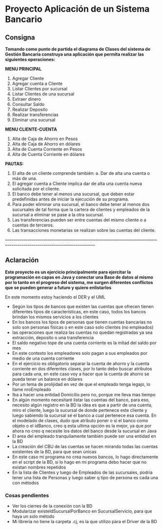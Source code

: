 
# Proyecto Aplicación de un Sistema Bancario

## Consigna

**Tomando como punto de partida el diagrama de Clases del sistema de Gestión Bancaria construya una aplicación que
permita realizar las siguientes operaciones:**

**MENU PRINCIPAL**
1) Agregar Cliente
2) Agregar cuenta a Cliente
3) Listar Clientes por sucursal
4) Listar Clientes de una sucursal
5) Extraer dinero
6) Consultar Saldo
7) Realizar Deposito
8) Realizar transferencias
9) Eliminar una sucursal

**MENU CLIENTE-CUENTA**
1) Alta de Caja de Ahorro en Pesos
2) Alta de Caja de Ahorro en dólares
3) Alta de Cuenta Corriente en Pesos
4) Alta de Cuenta Corriente en dólares

**PAUTAS:**
1) El alta de un cliente comprende también:
   a. Dar de alta una cuenta o más de una.
2) El agregar cuenta a Cliente implica dar de alta una cuenta nueva solicitada por el cliente.
3) El banco debe tener al menos una sucursal, que deben estar predefinidas antes de iniciar la ejecución de su programa.
4) Para poder eliminar una sucursal, el banco debe tener al menos dos sucursales de tal forma que la cartera de
   clientes y empleados de la sucursal a eliminar se pase a la otra sucursal.
5) Las transferencias pueden ser entre cuentas del mismo cliente o a cuentas de terceros.
6) Las transacciones monetarias se realizan sobre las cuentas del cliente.

**-------------------------------------------------------------------------------------------------------------------------**
## Aclaración

**Este proyecto es un ejercicio principalmente para ejercitar la programación en capas en Java y conectar una Base de
datos al mismo por lo tanto en el progreso del sistema, me surgen diferentes conflictos que se pueden generar a
futuro y quiero enlistarlos**

En este momento estoy haciendo el DER y el UML
- Según los tipos de bancos que existen las cuentas que ofrecen tienen diferentes tipos
de características, en este caso, todos los bancos brindan los mismos servicios a los clientes
- En los bancos los tipos de personas que tienen cuentas bancarias no solo son personas físicas o
en este caso solo clientes (no empleados)
- las operaciones que realiza las cuentas no quedan registradas ya sea extracción, deposito
o una transferencia
- El saldo negativo tope de una cuenta corriente es la mitad del saldo por mes
- En este contexto los empleadores solo pagan a sus empleados por medio de una cuenta corriente
- En el ejercicio es obligatorio separar la cuenta de ahorro y la cuenta corriente en dos diferentes clases,
por lo tanto debo buscar atributos para cada una, en este caso voy a hacer que la cuenta de ahorro
se pueda tener un balance en dólares
- Por un tema de prolijidad en vez de que el empleado tenga legajo, lo llame nroEmpleado
- Iba a hacer una entidad Domicilio pero no, porque me lleva mas tiempo
- En algún momento necesitaré listar las cuentas del banco, para eso, necesito algún registro en la BD
la idea es que a partir de una cuenta, miro el cliente, luego la sucursal de donde pertenece este cliente
y luego sabiendo la sucursal sé el banco a cual pertenece esa cuenta. En el modelado de clases, dudo que
atributo poner o si el banco como objeto o el idBanco, creo q esta ultima opción es la mejor, ya que por
ahora no creo q necesite los datos del banco desde la sucursal en Java
- El area del empleado tranquilamente también puede ser una entidad en la BD
- La creación del CBU de las cuentas se hacen mirando todas las cuentas existentes de la BD, para que
sean únicas
- En este caso mi programa no crea nuevos bancos, lo hago directamente en el script de la BD, si lo hago en mi programa
 debo hacer que no existan nombres repetidos
- En la lista de Clientes y luego de Empleados de las sucursales, podría tener una lista de Personas y luego saber q
 tipo de persona es cada una con métodos

### Cosas pendientes
- Ver los cierres de la conexión con la BD
- Modularizar existeIdSucursalPorBanco en SucursalServicio, para que haya un solo método
- Mi librería no tiene la carpeta .cj, es la que utilizo para el Driver de la BD
